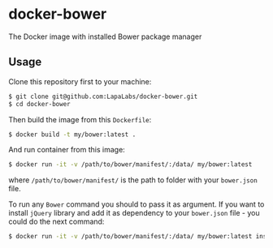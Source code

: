 # docker-bower

The Docker image with installed Bower package manager

## Usage

Clone this repository first to your machine:

``` bash
$ git clone git@github.com:LapaLabs/docker-bower.git
$ cd docker-bower
```

Then build the image from this `Dockerfile`:

``` bash
$ docker build -t my/bower:latest .
```

And run container from this image:

``` bash
$ docker run -it -v /path/to/bower/manifest/:/data/ my/bower:latest
```

where `/path/to/bower/manifest/` is the path to folder with your `bower.json` file.

To run any `Bower` command you should to pass it as argument.
If you want to install `jQuery` library and add it as dependency 
to your `bower.json` file - you could do the next command:

``` bash
$ docker run -it -v /path/to/bower/manifest/:/data/ my/bower:latest install jquery -S
```
